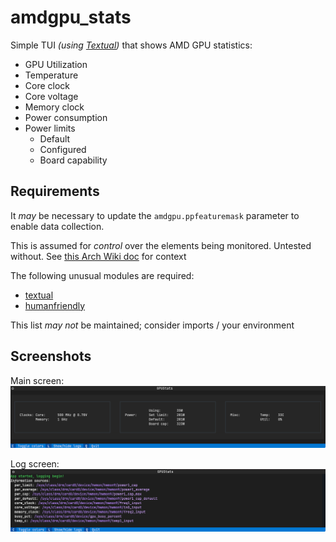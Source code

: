 # amdgpu_stats

Simple TUI _(using [Textual](https://textual.textualize.io/))_ that shows AMD GPU statistics:
 - GPU Utilization
 - Temperature
 - Core clock
 - Core voltage
 - Memory clock
 - Power consumption
 - Power limits
   - Default
   - Configured
   - Board capability

## Requirements

It _may_ be necessary to update the `amdgpu.ppfeaturemask` parameter to enable data collection. 

This is assumed for *control* over the elements being monitored. Untested without. See [this Arch Wiki doc](https://wiki.archlinux.org/title/AMDGPU#Boot_parameter) for context

The following unusual modules are required:
 - [textual](https://textual.textualize.io/reference/)
 - [humanfriendly](https://pypi.org/project/humanfriendly/)

This list *may not* be maintained; consider imports / your environment

## Screenshots

Main screen:
![Screenshot of main screen](main.png "Main screen")

Log screen:
![Screenshot of log screen](logging.png "Logging screen")
